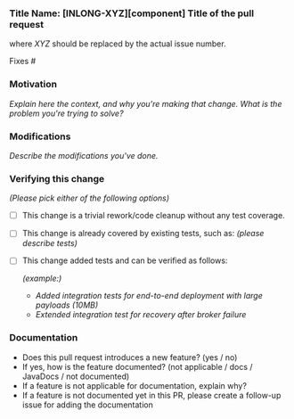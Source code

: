 ### Title Name: [INLONG-XYZ][component] Title of the pull request

where *XYZ* should be replaced by the actual issue number.

Fixes #<xyz>

### Motivation

*Explain here the context, and why you're making that change. What is the problem you're trying to solve?*

### Modifications

*Describe the modifications you've done.*

### Verifying this change

*(Please pick either of the following options)*

- [ ] This change is a trivial rework/code cleanup without any test coverage.

- [ ] This change is already covered by existing tests, such as:
  *(please describe tests)*

- [ ] This change added tests and can be verified as follows:

  *(example:)*
  - *Added integration tests for end-to-end deployment with large payloads (10MB)*
  - *Extended integration test for recovery after broker failure*

### Documentation

  - Does this pull request introduces a new feature? (yes / no)
  - If yes, how is the feature documented? (not applicable / docs / JavaDocs / not documented)
  - If a feature is not applicable for documentation, explain why?
  - If a feature is not documented yet in this PR, please create a follow-up issue for adding the documentation
